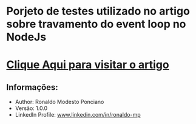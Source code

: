 # Porjeto de testes utilizado no artigo sobre travamento do event loop no NodeJs

# [Clique Aqui para visitar o artigo](https://dev.to/r9n/entendendo-e-solucionando-o-bloqueio-do-event-loop-no-nodejs-parte-1-3nec)

## Informações:

- Author: Ronaldo Modesto Ponciano
- Versão: 1.0.0
- LinkedIn Profile: www.linkedin.com/in/ronaldo-mp
